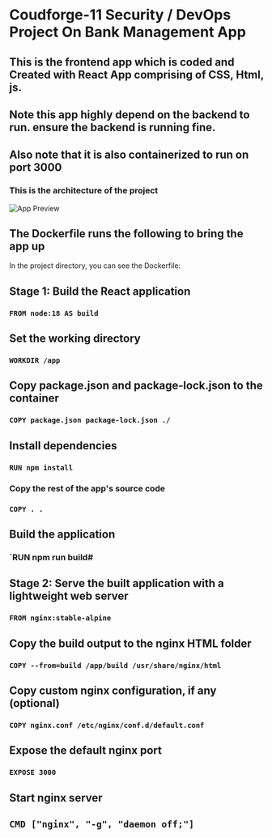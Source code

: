 # Coudforge-11 Security / DevOps Project On Bank Management App
## This is the frontend app which is coded and  Created with React App comprising of CSS, Html, js. 

## Note this app highly depend on the backend to run. ensure the backend is running fine. 

## Also note that it is also containerized to run on port 3000

### This is the architecture of the project
![App Preview](architecture-HIPPAA.drawio.svg)



## The Dockerfile runs the following to bring the app up

In the project directory, you can see the Dockerfile:


## Stage 1: Build the React application 
### `FROM node:18 AS build`

## Set the working directory
### `WORKDIR /app`

## Copy package.json and package-lock.json to the container
### `COPY package.json package-lock.json ./`

## Install dependencies
### `RUN npm install`

### Copy the rest of the app's source code
### `COPY . .`

## Build the application
### `RUN npm run build#

## Stage 2: Serve the built application with a lightweight web server
### `FROM nginx:stable-alpine`

## Copy the build output to the nginx HTML folder
### `COPY --from=build /app/build /usr/share/nginx/html`

## Copy custom nginx configuration, if any (optional)
### `COPY nginx.conf /etc/nginx/conf.d/default.conf`

## Expose the default nginx port
### `EXPOSE 3000`

## Start nginx server
## `CMD ["nginx", "-g", "daemon off;"]`

